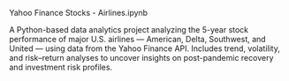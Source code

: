 <p><b></b>Yahoo Finance Stocks - Airlines.ipynb</p></b></p>
<p></p>
A Python-based data analytics project analyzing the 5-year stock performance of major U.S. airlines — American, Delta, Southwest, and United — using data from the Yahoo Finance API.
Includes trend, volatility, and risk–return analyses to uncover insights on post-pandemic recovery and investment risk profiles.
